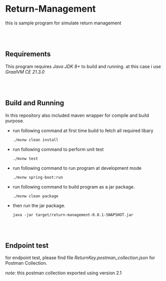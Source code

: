 # Return-Management
this is sample program for simulate return management

<br>
<br>

## Requirements
This program requires *Java JDK 8+* to build and running. at this case i use *GraalVM CE 21.3.0*

<br>
<br>


## Build and Running
In this repository also included maven wrapper for compile and build purpose.

- run following command at first time build to fetch all required libary

    `./mvnw clean install`

- run following command to perform unit test
  
    `./mvnw test`

- run following command to run program at development mode
  
    `./mvnw spring-boot:run`

- run following command to build program as a jar package.
  
    `./mvnw clean package`
    
- then run the jar package.
  
    `java -jar target/return-management-0.0.1-SNAPSHOT.jar`

<br>
<br>

## Endpoint test
for endpoint test, please find file *ReturnKey.postman_collection.json* for Postman Collection.

*note*: this postman collection exported using version 2.1
